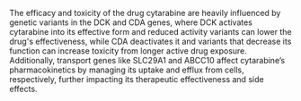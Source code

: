 The efficacy and toxicity of the drug cytarabine are heavily influenced by genetic variants in the DCK and CDA genes, where DCK activates cytarabine into its effective form and reduced activity variants can lower the drug's effectiveness, while CDA deactivates it and variants that decrease its function can increase toxicity from longer active drug exposure. Additionally, transport genes like SLC29A1 and ABCC10 affect cytarabine’s pharmacokinetics by managing its uptake and efflux from cells, respectively, further impacting its therapeutic effectiveness and side effects.
